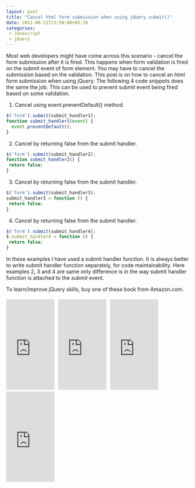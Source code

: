```yaml
---
layout: post
title: "Cancel html form submission when using jQuery.submit()"
date: 2011-08-21T23:50:00+05:30
categories:
 - Javascript
 - jQuery
---
```

Most web developers might have come across this scenario - cancel the form submission after it is fired. This happens when form validation is fired on the <i>submit</i>&nbsp;event of form element. You may have to cancel the submission based on the validation.
This post is on how to cancel an html form submission when using jQuery. The following 4 code snippets does the same the job. This can be used to prevent submit event being fired based on some validation.

1. Cancel using event.preventDefault() method.
``` js
$('form').submit(submit_handler1);
function submit_handler1(event) {
  event.preventDefault();
}
```

2. Cancel by returning false from the submit handler.
``` js
$('form').submit(submit_handler2);
function submit_handler2() {
 return false;
}
```

3. Cancel by returning false from the submit handler.
``` js
$('form').submit(submit_handler3);
submit_handler3 = function () {
 return false;
}
```

4. Cancel by returning false from the submit handler.
``` js
$('form').submit(submit_handler4);
$.submit_handler4 = function () {
 return false;
}
```

In these examples I have used a submit handler function. It is always better to write submit handler function separately, for code maintainability. Here examples 2, 3 and 4 are same only difference is in the way submit handler function is attached to the <i>submit</i> event.

To learn/improve jQuery skills, buy one of these book from Amazon.com.
<iframe align="left" frameborder="0" marginheight="0" marginwidth="0" scrolling="no" src="http://rcm.amazon.com/e/cm?t=thelaccur-20&amp;o=1&amp;p=8&amp;l=bpl&amp;asins=0980576857&amp;fc1=000000&amp;IS2=1&amp;lt1=_blank&amp;m=amazon&amp;lc1=0000FF&amp;bc1=000000&amp;bg1=FFFFFF&amp;f=ifr" style="align: left; height: 245px; padding-right: 10px; padding-top: 5px; width: 131px;"></iframe> <iframe align="left" frameborder="0" marginheight="0" marginwidth="0" scrolling="no" src="http://rcm.amazon.com/e/cm?t=thelaccur-20&amp;o=1&amp;p=8&amp;l=bpl&amp;asins=0596159773&amp;fc1=000000&amp;IS2=1&amp;lt1=_blank&amp;m=amazon&amp;lc1=0000FF&amp;bc1=000000&amp;bg1=FFFFFF&amp;f=ifr" style="align: left; height: 245px; padding-right: 10px; padding-top: 5px; width: 131px;"></iframe><iframe align="left" frameborder="0" marginheight="0" marginwidth="0" scrolling="no" src="http://rcm.amazon.com/e/cm?t=thelaccur-20&amp;o=1&amp;p=8&amp;l=bpl&amp;asins=1847199720&amp;fc1=000000&amp;IS2=1&amp;lt1=_blank&amp;m=amazon&amp;lc1=0000FF&amp;bc1=000000&amp;bg1=FFFFFF&amp;f=ifr" style="align: left; height: 245px; padding-right: 10px; padding-top: 5px; width: 131px;"></iframe><iframe align="left" frameborder="0" marginheight="0" marginwidth="0" scrolling="no" src="http://rcm.amazon.com/e/cm?t=thelaccur-20&amp;o=1&amp;p=8&amp;l=bpl&amp;asins=1935182323&amp;fc1=000000&amp;IS2=1&amp;lt1=_blank&amp;m=amazon&amp;lc1=0000FF&amp;bc1=000000&amp;bg1=FFFFFF&amp;f=ifr" style="align: left; height: 245px; padding-right: 10px; padding-top: 5px; width: 131px;"></iframe>
